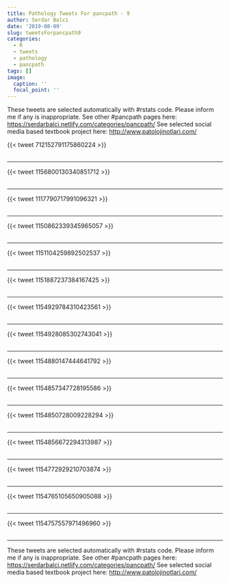 ```yaml
---
title: Pathology Tweets For pancpath - 9
author: Serdar Balci
date: '2019-08-09'
slug: tweetsForpancpath9
categories:
  - R
  - tweets
  - pathology
  - pancpath
tags: []
image:
  caption: ''
  focal_point: ''
---
```



These tweets are selected automatically with #rstats code. Please inform me if any is inappropriate.
See other #pancpath pages here: https://serdarbalci.netlify.com/categories/pancpath/ 
See selected social media based textbook project here: http://www.patolojinotlari.com/

{{< tweet 712152791175860224 >}}
<br>
<br>
<hr>
{{< tweet 1156800130340851712 >}}
<br>
<br>
<hr>
{{< tweet 1117790717991096321 >}}
<br>
<br>
<hr>
{{< tweet 1150862339345965057 >}}
<br>
<br>
<hr>
{{< tweet 1151104259892502537 >}}
<br>
<br>
<hr>
{{< tweet 1151887237384167425 >}}
<br>
<br>
<hr>
{{< tweet 1154929784310423561 >}}
<br>
<br>
<hr>
{{< tweet 1154928085302743041 >}}
<br>
<br>
<hr>
{{< tweet 1154880147444641792 >}}
<br>
<br>
<hr>
{{< tweet 1154857347728195586 >}}
<br>
<br>
<hr>
{{< tweet 1154850728009228294 >}}
<br>
<br>
<hr>
{{< tweet 1154856672294313987 >}}
<br>
<br>
<hr>
{{< tweet 1154772929210703874 >}}
<br>
<br>
<hr>
{{< tweet 1154765105650905088 >}}
<br>
<br>
<hr>
{{< tweet 1154757557971496960 >}}
<br>
<br>
<hr>


These tweets are selected automatically with #rstats code. Please inform me if any is inappropriate.
See other #pancpath pages here: https://serdarbalci.netlify.com/categories/pancpath/ 
See selected social media based textbook project here: http://www.patolojinotlari.com/
